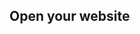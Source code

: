 <!-- usedin: [ _legacy_docker/Toolbelt/open-v1.md, _maestro/Toolbelt/open-v1.md, _node/toolbelt/open-v1.md, _rails/Toolbelt/open-v1.md] -->


## Open your website

